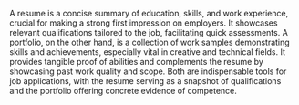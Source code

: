 A resume is a concise summary of education, skills, and work experience, crucial for making a strong first impression on employers. It showcases relevant qualifications tailored to the job, facilitating quick assessments. A portfolio, on the other hand, is a collection of work samples demonstrating skills and achievements, especially vital in creative and technical fields. It provides tangible proof of abilities and complements the resume by showcasing past work quality and scope. Both are indispensable tools for job applications, with the resume serving as a snapshot of qualifications and the portfolio offering concrete evidence of competence.
